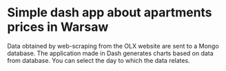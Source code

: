 # Simple dash app about apartments prices in Warsaw
Data obtained by web-scraping from the OLX website are sent to a Mongo database.
The application made in Dash generates charts based on data from database.
You can select the day to which the data relates.